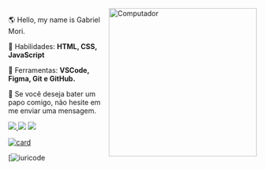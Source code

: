 

<img src="pc.svg" min-width="300px" max-width="300px" width="300px" align="right" alt="Computador">

<p align="left"> 
  🌎 Hello, my name is Gabriel Mori.
</p>

<p align="left">
  🦄 Habilidades: <strong>HTML, CSS, JavaScript</strong>
</p>

<p align="left">
  💼 Ferramentas: <strong>VSCode, Figma, Git e GitHub.</strong>
</p>

<p align="left">
  💌 Se você deseja bater um papo comigo, não hesite em me enviar uma mensagem.
</p>

<p align="left">
  <a href="https://www.instagram.com/gabrielmmori/" alt="Instagram">
    <img src=https://img.shields.io/badge/Instagram-E4405F?style=for-the-badge&logo=instagram&logoColor=white/>
  </a>
  
  <a href="https://m.facebook.com/gabrieel.oliveira.5201" alt="facebbok">
      <img src=https://img.shields.io/badge/Facebook-1877F2?style=for-the-badge&logo=facebook&logoColor=white/></a>

 <a href="https://web.whatsapp.com/" alt="whatsapp">
      <img src=https://img.shields.io/badge/WhatsApp-25D366?style=for-the-badge&logo=whatsapp&logoColor=white/></a>
      

  </a>
</p

[![card](https://github-readme-stats.vercel.app/api?username=Gabidev97&theme=radical)](https://github.com/Gabidev97/)

[![iuricode](https://github-readme-stats.vercel.app/api/top-langs/?username=iuricode&hide=html&layout=compact&theme=radical)



